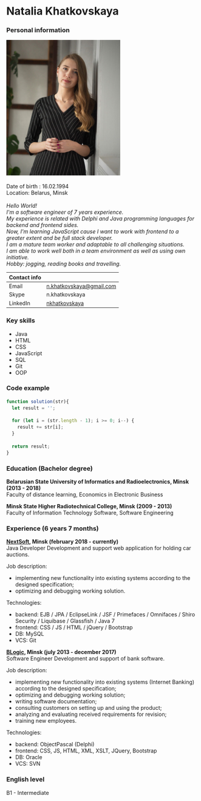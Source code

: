 # Natalia Khatkovskaya

### **Personal information**

![Natalia Khatkovskaya](img/cv-photo.jpg)
<br><br>
Date of birth : 16.02.1994 <br>
Location: Belarus, Minsk
<br><br>
*Hello World! <br> 
I'm a software engineer of 7 years experience.<br> 
My experience is related with Delphi and Java programming languages for backend and frontend sides.<br>
Now, I'm learning JavaScript cause I want to work with frontend to a greater extent and be full stack developer. <br>
I am a mature team worker and adaptable to all challenging situations. <br>
I am able to work well both in a team environment as well as using own initiative.<br>
Hobby: jogging, reading books and travelling.*

|Contact info||
|---|---|
|Email|n.khatkovskaya@gmail.com|
|Skype|n.khatkovskaya|
|LinkedIn|[nkhatkovskaya](https://www.linkedin.com/in/nkhatkovskaya/)|

### **Key skills**
- Java
- HTML
- CSS
- JavaScript
- SQL
- Git
- OOP

### **Code example**
```javascript
function solution(str){
  let result = '';
 
  for (let i = (str.length - 1); i >= 0; i--) {
    result += str[i];
  }
  
  return result;
} 
```

### **Education (Bachelor degree)**
**Belarusian State University of Informatics and Radioelectronics, Minsk (2013 - 2018)**
<br> Faculty of distance learning, Economics in Electronic Business

**Minsk State Higher Radiotechnical College, Minsk (2009 - 2013)**
<br> Faculty of Information Technology Software, Software Engineering

### **Experience (6 years 7 months)**
**[NextSoft](www.nextsoft.by), Minsk (february 2018 - currently)**
<br> Java Developer
Development and support web application for holding car auctions.

Job description:
- implementing new functionality into existing systems according to the designed specification;
- optimizing and debugging working solution.

Technologies:
- backend: EJB / JPA / EclipseLink / JSF / Primefaces / Omnifaces / Shiro Security / Liquibase / Glassfish / Java 7
- frontend: CSS / JS / HTML / jQuery / Bootstrap
- DB: MySQL
- VCS: Git

**[BLogic](www.b-logic.by), Minsk (july 2013 - december 2017)**
<br> Software Engineer
Development and support of bank software.

Job description:
- implementing new functionality into existing systems (Internet Banking) according to the designed specification;
- optimizing and debugging working solution;
- writing software documentation;
- consulting customers on setting up and using the product;
- analyzing and evaluating received requirements for revision;
- training new employees.


Technologies:
- backend: ObjectPascal (Delphi)
- frontend: CSS, JS, HTML, XML, XSLT, JQuery, Bootstrap
- DB: Oracle
- VCS: SVN

### **English level**
B1 - Intermediate 
